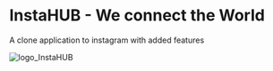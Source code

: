 # InstaHUB - We connect the World

A clone application to instagram with added features

![logo_InstaHUB](https://user-images.githubusercontent.com/49234757/160125473-a3e6981d-6675-45a0-ab08-37d6da1241fa.png)

